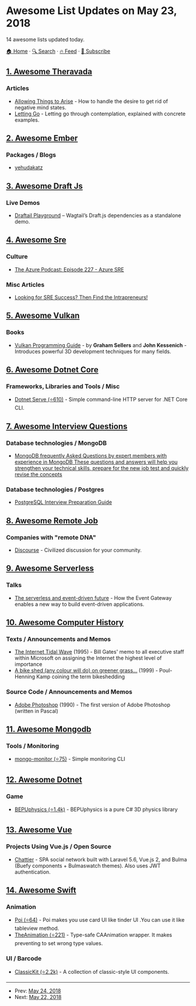 # Awesome List Updates on May 23, 2018

14 awesome lists updated today.

[🏠 Home](/README.md) · [🔍 Search](https://test.trackawesomelist.com/search/) · [🔥 Feed](https://test.trackawesomelist.com/feed.xml) · [📮 Subscribe](https://trackawesomelist.us17.list-manage.com/subscribe?u=d2f0117aa829c83a63ec63c2f&id=36a103854c)



## [1. Awesome Theravada](/content/johnjago/awesome-theravada/README.md)

### Articles

*   [Allowing Things to Arise](http://buddhanet.net/4noble19.htm) - How to handle the desire to get rid of negative mind states.
*   [Letting Go](http://buddhanet.net/4noble14.htm) - Letting go through contemplation, explained with concrete examples.

## [2. Awesome Ember](/content/ember-community-russia/awesome-ember/README.md)

### Packages / Blogs

*   [yehudakatz](https://yehudakatz.com/)

## [3. Awesome Draft Js](/content/nikgraf/awesome-draft-js/README.md)

### Live Demos

*   [Draftail Playground](https://draftail-playground.herokuapp.com/) – Wagtail’s Draft.js dependencies as a standalone demo.

## [4. Awesome Sre](/content/dastergon/awesome-sre/README.md)

### Culture

*   [The Azure Podcast: Episode 227 - Azure SRE](http://azpodcast.azurewebsites.net/post/Episode-227-Azure-SRE1)

### Misc Articles

*   [Looking for SRE Success? Then Find the Intrapreneurs!](https://www.linkedin.com/pulse/looking-sre-success-find-intrapreneurs-josh-gilliland/)

## [5. Awesome Vulkan](/content/vinjn/awesome-vulkan/README.md)

### Books

*   [Vulkan Programming Guide](https://www.amazon.com/Vulkan-Programming-Guide-Official-Learning/dp/0134464540) - by **Graham Sellers** and **John Kessenich** - Introduces powerful 3D development techniques for many fields.

## [6. Awesome Dotnet Core](/content/thangchung/awesome-dotnet-core/README.md)

### Frameworks, Libraries and Tools / Misc

*   [Dotnet Serve (⭐610)](https://github.com/natemcmaster/dotnet-serve) - Simple command-line HTTP server for .NET Core CLI.

## [7. Awesome Interview Questions](/content/DopplerHQ/awesome-interview-questions/README.md)

### Database technologies / MongoDB

*   [MongoDB frequently Asked Questions by expert members with experience in MongoDB These questions and answers will help you strengthen your technical skills, prepare for the new job test and quickly revise the concepts](http://www.globalguideline.com/interview_questions/Questions.php?sc=MongoDB)

### Database technologies / Postgres

*   [PostgreSQL Interview Preparation Guide](http://www.globalguideline.com/interview_questions/Questions.php?sc=postgresqk_database_)

## [8. Awesome Remote Job](/content/lukasz-madon/awesome-remote-job/README.md)

### Companies with "remote DNA"

*   [Discourse](https://www.discourse.org/team) - Civilized discussion for your community.

## [9. Awesome Serverless](/content/pmuens/awesome-serverless/README.md)

### Talks

*   [The serverless and event-driven future](https://www.youtube.com/watch?v=TZPPjAv12KU) - How the Event Gateway enables a new way to build event-driven applications.

## [10. Awesome Computer History](/content/watson/awesome-computer-history/README.md)

### Texts / Announcements and Memos

*   [The Internet Tidal Wave](http://www.lettersofnote.com/2011/07/internet-tidal-wave.html) (1995) - Bill Gates' memo to all executive staff within Microsoft on assigning the Internet the highest level of importance
*   [A bike shed (any colour will do) on greener grass...](http://phk.freebsd.dk/sagas/bikeshed.html) (1999) - Poul-Henning Kamp coining the term bikeshedding

### Source Code / Announcements and Memos

*   [Adobe Photoshop](http://www.computerhistory.org/atchm/adobe-photoshop-source-code/) (1990) - The first version of Adobe Photoshop (written in Pascal)

## [11. Awesome Mongodb](/content/ramnes/awesome-mongodb/README.md)

### Tools / Monitoring

*   [mongo-monitor (⭐75)](https://github.com/dwmkerr/mongo-monitor) - Simple monitoring CLI

## [12. Awesome Dotnet](/content/quozd/awesome-dotnet/README.md)

### Game

*   [BEPUphysics (⭐1.4k)](https://github.com/bepu/bepuphysics2) - BEPUphysics is a pure C# 3D physics library

## [13. Awesome Vue](/content/vuejs/awesome-vue/README.md)

### Projects Using Vue.js / Open Source

*   [Chattier](https://github.com/raniesantos/chattier) - SPA social network built with Laravel 5.6, Vue.js 2, and Bulma (Buefy components + Bulmaswatch themes). Also uses JWT authentication.

## [14. Awesome Swift](/content/matteocrippa/awesome-swift/README.md)

### Animation

*   [Poi (⭐64)](https://github.com/HideakiTouhara/Poi) - Poi makes you use card UI like tinder UI .You can use it like tableview method.
*   [TheAnimation (⭐221)](https://github.com/marty-suzuki/TheAnimation) - Type-safe CAAnimation wrapper. It makes preventing to set wrong type values.

### UI / Barcode

*   [ClassicKit (⭐2.2k)](https://github.com/Baddaboo/ClassicKit) - A collection of classic-style UI components.

---

- Prev: [May 24, 2018](/content/2018/05/24/README.md)
- Next: [May 22, 2018](/content/2018/05/22/README.md)